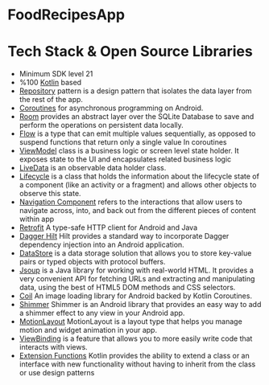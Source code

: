 # FoodRecipesApp


# Tech Stack & Open Source Libraries
- Minimum SDK level 21
- %100 [Kotlin](https://kotlinlang.org/) based
- [Repository](https://developer.android.com/topic/architecture/data-layer) pattern is a design pattern that isolates the data layer from the rest of the app.
- [Coroutines](https://developer.android.com/kotlin/coroutines) for asynchronous programming on Android. 
- [Room](https://developer.android.com/training/data-storage/room) provides an abstract layer over the SQLite Database to save and perform the operations on persistent data locally.
- [Flow](https://developer.android.com/kotlin/flow) is a type that can emit multiple values sequentially, as opposed to suspend functions that return only a single value In coroutines
- [ViewModel](https://developer.android.com/topic/libraries/architecture/viewmodel) class is a business logic or screen level state holder. It exposes state to the UI and encapsulates related business logic
- [LiveData](https://developer.android.com/topic/libraries/architecture/livedata) is an observable data holder class.
- [Lifecycle](https://developer.android.com/topic/libraries/architecture/lifecycle) is a class that holds the information about the lifecycle state of a component (like an activity or a fragment) and allows other objects to observe this state.
- [Navigation Component](https://developer.android.com/guide/navigation) refers to the interactions that allow users to navigate across, into, and back out from the different pieces of content within app
- [Retrofit](https://square.github.io/retrofit/) A type-safe HTTP client for Android and Java
- [Dagger Hilt](https://dagger.dev/hilt/) Hilt provides a standard way to incorporate Dagger dependency injection into an Android application.
- [DataStore](https://developer.android.com/topic/libraries/architecture/datastore) is a data storage solution that allows you to store key-value pairs or typed objects with protocol buffers.
- [Jsoup](https://jsoup.org/) is a Java library for working with real-world HTML. It provides a very convenient API for fetching URLs and extracting and manipulating data, using the best of HTML5 DOM methods and CSS selectors.
- [Coil](https://coil-kt.github.io/coil/) An image loading library for Android backed by Kotlin Coroutines. 
- [Shimmer](https://facebook.github.io/shimmer-android/) Shimmer is an Android library that provides an easy way to add a shimmer effect to any view in your Android app.
- [MotionLayout](https://developer.android.com/develop/ui/views/animations/motionlayout) MotionLayout is a layout type that helps you manage motion and widget animation in your app.
- [ViewBinding](https://developer.android.com/topic/libraries/view-binding) is a feature that allows you to more easily write code that interacts with views.
- [Extension Functions](https://kotlinlang.org/docs/extensions.html) Kotlin provides the ability to extend a class or an interface with new functionality without having to inherit from the class or use design patterns 
